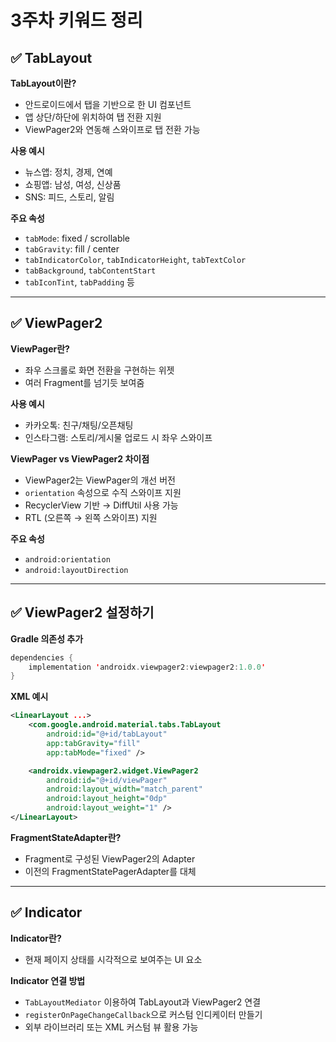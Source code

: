# 3주차 키워드 정리

## ✅ TabLayout

**TabLayout이란?**
- 안드로이드에서 탭을 기반으로 한 UI 컴포넌트
- 앱 상단/하단에 위치하여 탭 전환 지원
- ViewPager2와 연동해 스와이프로 탭 전환 가능

**사용 예시**
- 뉴스앱: 정치, 경제, 연예
- 쇼핑앱: 남성, 여성, 신상품
- SNS: 피드, 스토리, 알림

**주요 속성**
- `tabMode`: fixed / scrollable
- `tabGravity`: fill / center
- `tabIndicatorColor`, `tabIndicatorHeight`, `tabTextColor`
- `tabBackground`, `tabContentStart`
- `tabIconTint`, `tabPadding` 등

---

## ✅ ViewPager2

**ViewPager란?**
- 좌우 스크롤로 화면 전환을 구현하는 위젯
- 여러 Fragment를 넘기듯 보여줌

**사용 예시**
- 카카오톡: 친구/채팅/오픈채팅
- 인스타그램: 스토리/게시물 업로드 시 좌우 스와이프

**ViewPager vs ViewPager2 차이점**
- ViewPager2는 ViewPager의 개선 버전
- `orientation` 속성으로 수직 스와이프 지원
- RecyclerView 기반 → DiffUtil 사용 가능
- RTL (오른쪽 → 왼쪽 스와이프) 지원

**주요 속성**
- `android:orientation`
- `android:layoutDirection`

---

## ✅ ViewPager2 설정하기

**Gradle 의존성 추가**
```kotlin
dependencies {
    implementation 'androidx.viewpager2:viewpager2:1.0.0'
}
```

**XML 예시**
```xml
<LinearLayout ...>
    <com.google.android.material.tabs.TabLayout
        android:id="@+id/tabLayout"
        app:tabGravity="fill"
        app:tabMode="fixed" />

    <androidx.viewpager2.widget.ViewPager2
        android:id="@+id/viewPager"
        android:layout_width="match_parent"
        android:layout_height="0dp"
        android:layout_weight="1" />
</LinearLayout>
```

**FragmentStateAdapter란?**
- Fragment로 구성된 ViewPager2의 Adapter
- 이전의 FragmentStatePagerAdapter를 대체

---

## ✅ Indicator

**Indicator란?**
- 현재 페이지 상태를 시각적으로 보여주는 UI 요소

**Indicator 연결 방법**
- `TabLayoutMediator` 이용하여 TabLayout과 ViewPager2 연결
- `registerOnPageChangeCallback`으로 커스텀 인디케이터 만들기
- 외부 라이브러리 또는 XML 커스텀 뷰 활용 가능
